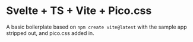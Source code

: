 # Svelte + TS + Vite + Pico.css

A basic boilerplate based on `npm create vite@latest` with the sample app stripped out, and pico.css added in.